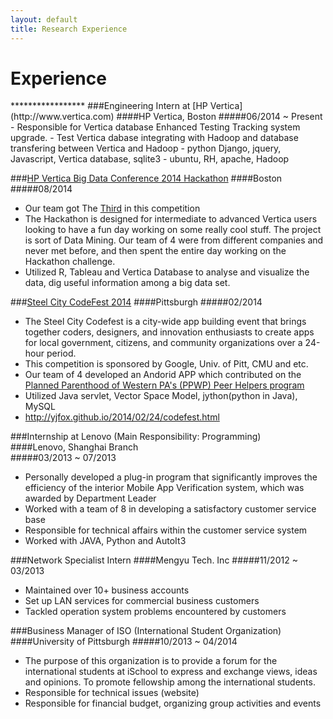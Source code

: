 ```yaml
---
layout: default
title: Research Experience
---
```


<h1> Experience </h1>
*****************
###Engineering Intern at [HP Vertica](http://www.vertica.com)  
####HP Vertica, Boston  
#####06/2014 ~ Present  
- Responsible for Vertica database Enhanced Testing Tracking system upgrade.  
- Test Vertica dabase integrating with Hadoop and database transfering between Vertica and Hadoop  
- python Django, jquery, Javascript, Vertica database, sqlite3  
- ubuntu, RH, apache, Hadoop  

###[HP Vertica Big Data Conference 2014 Hackathon](http://www.vertica.com/2014/08/12/welcome-to-the-bdc/)
####Boston
#####08/2014 
- Our team got The [Third](http://www.vertica.com/2014/08/12/welcome-to-the-bdc/) in this competition
- The Hackathon is designed for intermediate to advanced Vertica users looking to have a fun day working on some really cool stuff. The project is sort of Data Mining.
Our team of 4 were from different companies and never met before, and then spent the entire day working on the Hackathon challenge. 
- Utilized R, Tableau and Vertica Database to analyse and visualize the data, dig useful information among a big data set.

###[Steel City CodeFest 2014](http://steelcitycodefest.com/photos)
####Pittsburgh
#####02/2014 
- The Steel City Codefest is a city-wide app building event that brings together coders, designers, and innovation enthusiasts to create apps for local government, citizens, and community organizations over a 24-hour period.
- This competition is sponsored by Google, Univ. of Pitt, CMU and etc. 
- Our team of 4 developed an Andorid APP which contributed on the [Planned Parenthood of Western PA's (PPWP) Peer Helpers program](http://www.plannedparenthood.org/western-pennsylvania/)
- Utilized Java servlet, Vector Space Model, jython(python in Java), MySQL
- <http://yjfox.github.io/2014/02/24/codefest.html>

###Internship at Lenovo (Main Responsibility: Programming)  
####Lenovo, Shanghai Branch  
#####03/2013 ~ 07/2013  
- Personally developed a plug-in program that significantly improves the efficiency of the interior Mobile App Verification system, which was awarded by Department Leader    
- Worked with a team of 8 in developing a satisfactory customer service base  
- Responsible for technical affairs within the customer service system  
- Worked with JAVA, Python and AutoIt3  

###Network Specialist Intern
####Mengyu Tech. Inc
#####11/2012 ~ 03/2013  
- Maintained over 10+ business accounts  
- Set up LAN services for commercial business customers  
- Tackled operation system problems encountered by customers  

###Business Manager of ISO (International Student Organization)
####University of Pittsburgh
#####10/2013 ~ 04/2014
- The purpose of this organization is to provide a forum for the international students at iSchool to express and exchange views, ideas and opinions. To promote fellowship among the international students.   
- Responsible for technical issues (website)  
- Responsible for financial budget, organizing group activities and events
